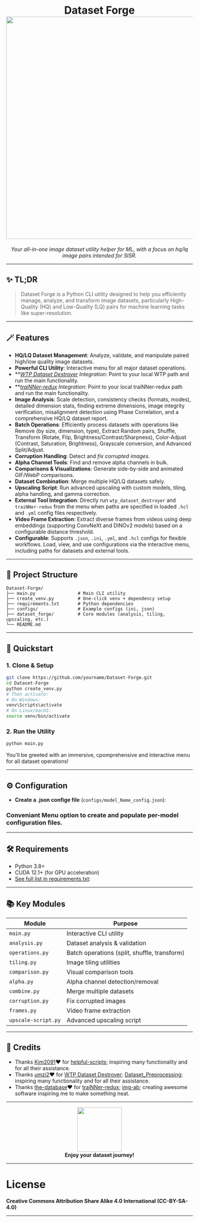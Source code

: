<!-- <p align="center">
  <img src="https://pomf2.lain.la/f/k7pch.png" width="600" alt="Catppuccin Mocha Banner"/>
</p> -->

<h1 align="center">
  Dataset Forge
  </br>
  <img src="https://pomf2.lain.la/f/oyxcxpr.png" width="600"/>  
</h1>
<p align="center"><i>Your all-in-one image dataset utility helper for ML, with a focus on hq/lq image pairs intended for SISR.</i></p>

---

## ✨ TL;DR

> Dataset Forge is a Python CLI utility designed to help you efficiently manage, analyze, and transform image datasets, particularly High-Quality (HQ) and Low-Quality (LQ) pairs for machine learning tasks like super-resolution.

---

## 🪄 Features

- **HQ/LQ Dataset Management**: Analyze, validate, and manipulate paired high/low quality image datasets.
- **Powerful CLI Utility**: Interactive menu for all major dataset operations.
- ***[WTP Dataset Destroyer](https://github.com/umzi2/wtp_dataset_destroyer) Integration*: Point to your local WTP path and run the main functionality.
- ***[traiNNer-redux](https://github.com/the-database/traiNNer-redux) Integration*: Point to your local traiNNer-redux path and run the main functionality.
- **Image Analysis**: Scale detection, consistency checks (formats, modes), detailed dimension stats, finding extreme dimensions, image integrity verification, misalignment detection using Phase Correlation, and a comprehensive HQ/LQ dataset report.
- **Batch Operations**: Efficiently process datasets with operations like Remove (by size, dimension, type), Extract Random pairs, Shuffle, Transform (Rotate, Flip, Brightness/Contrast/Sharpness), Color-Adjust (Contrast, Saturation, Brightness), Grayscale conversion, and Advanced Split/Adjust.
- **Corruption Handling**: Detect and *fix corrupted images*.
- **Alpha Channel Tools**: Find and remove alpha channels in bulk.
- **Comparisons & Visualizations**: Generate side-by-side and animated GIF/WebP comparisons.
- **Dataset Combination**: Merge multiple HQ/LQ datasets safely.
- **Upscaling Script**: Run advanced upscaling with custom models, tiling, alpha handling, and gamma correction.
- **External Tool Integration**: Directly run `wtp_dataset_destroyer` and `traiNNer-redux` from the menu when paths are specified in loaded `.hcl` and `.yml` config files respectively.
- **Video Frame Extraction**: Extract diverse frames from videos using deep embeddings (supporting ConvNeXt and DINOv2 models) based on a configurable distance threshold.
- **Configurable**: Supports `.json`, `.ini`, `.yml`, and `.hcl` configs for flexible workflows. Load, view, and use configurations via the interactive menu, including paths for datasets and external tools.

---

## 🧩 Project Structure

```text
Dataset-Forge/
├── main.py                # Main CLI utility
├── create_venv.py         # One-click venv + dependency setup
├── requirements.txt       # Python dependencies
├── configs/               # Example configs (ini, json)
├── dataset_forge/         # Core modules (analysis, tiling, upscaling, etc.)
└── README.md
```

---

## 🚀 Quickstart

### 1. Clone & Setup

```sh
git clone https://github.com/yourname/Dataset-Forge.git
cd Dataset-Forge
python create_venv.py
# Then activate:
# On Windows:
venv\Scripts\activate
# On Linux/macOS:
source venv/bin/activate
```

### 2. Run the Utility

```sh
python main.py
```

You'll be greeted with an immersive, cpomprehensive and interactive menu for all dataset operations!

---

## ⚙️ Configuration

- **Create a .json confige file** (`configs/model_Name_config.json`):

### Conveniant Menu option to create and populate per-model configuration files.

---

## 🛠️ Requirements

- Python 3.8+
- CUDA 12.1+ (for GPU acceleration)
- [See full list in requirements.txt](./requirements.txt):

---

## 📚 Key Modules

| Module              | Purpose                                      |
| ------------------- | -------------------------------------------- |
| `main.py`           | Interactive CLI utility                      |
| `analysis.py`       | Dataset analysis & validation                |
| `operations.py`     | Batch operations (split, shuffle, transform) |
| `tiling.py`         | Image tiling utilities                       |
| `comparison.py`     | Visual comparison tools                      |
| `alpha.py`          | Alpha channel detection/removal              |
| `combine.py`        | Merge multiple datasets                      |
| `corruption.py`     | Fix corrupted images                         |
| `frames.py`         | Video frame extraction                       |
| `upscale-script.py` | Advanced upscaling script                    |

---

## 💜 Credits

- Thanks [Kim2091](https://github.com/Kim2091)❤️ for [helpful-scripts](https://github.com/Kim2091/helpful-scripts); inspiring many functionality and for all their assistance.
- Thanks [umzi2](https://github.com/umzi2)❤️ for [WTP Dataset Destroyer](https://github.com/umzi2/wtp_dataset_destroyer); [Dataset_Preprocessing](https://github.com/umzi2/Dataset_Preprocessing); inspiring many functionality and for all their assistance.
- Thanks [the-database](https://github.com/the-database)❤️ for [traiNNer-redux](https://github.com/the-database/traiNNer-redux); [img-ab](https://github.com/the-database/img-ab); creating awesome software inspiring me to make something neat.

---

<p align="center">
  <img src="https://raw.githubusercontent.com/catppuccin/catppuccin/main/assets/palette/mocha.png" width="120"/>
  <br/>
  <b>Enjoy your dataset journey!</b>
</p>

---

# License

**Creative Commons Attribution Share Alike 4.0 International (CC-BY-SA-4.0)**

---
